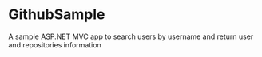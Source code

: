 # GithubSample
A sample ASP.NET MVC app to search users by username and return user and repositories information
